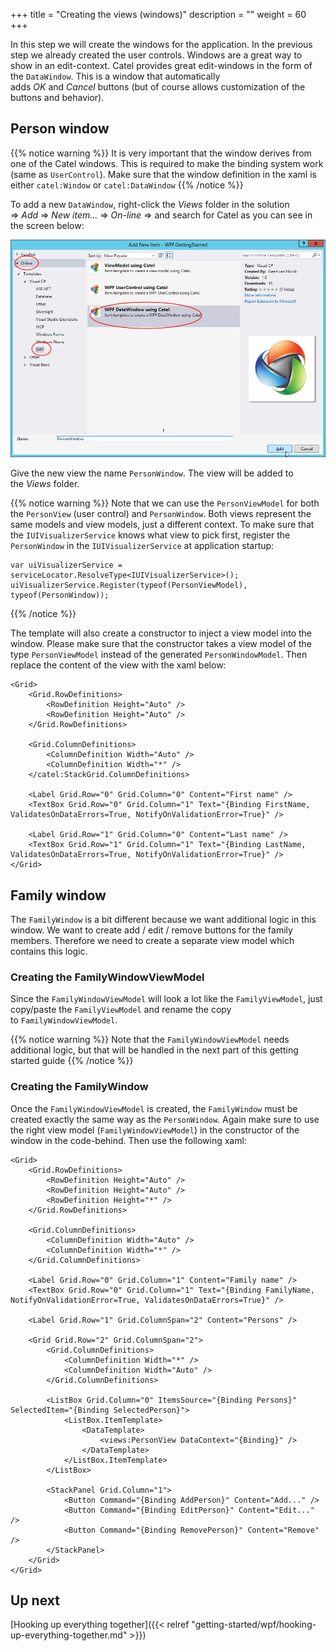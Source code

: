 +++
title = "Creating the views (windows)" 
description = ""
weight = 60
+++

In this step we will create the windows for the application. In the previous step we already created the user controls. Windows are a great way to show in an edit-context. Catel provides great edit-windows in the form of the `DataWindow`. This is a window that automatically adds *OK* and *Cancel* buttons (but of course allows customization of the buttons and behavior).

## Person window

{{% notice warning %}}
It is very important that the window derives from one of the Catel windows. This is required to make the binding system work (same as `UserControl`). Make sure that the window definition in the xaml is either `catel:Window` or `catel:DataWindow`
{{% /notice %}}

To add a new `DataWindow`, right-click the *Views* folder in the solution =\> *Add* =\> *New item...* =\> *On-line* =\> and search for Catel as you can see in the screen below:

![](../../../images/getting-started/wpf/creating-the-windows/itemtemplate.png)

Give the new view the name `PersonWindow`. The view will be added to the *Views* folder.

{{% notice warning %}}
Note that we can use the `PersonViewModel` for both the `PersonView` (user control) and `PersonWindow`. Both views represent the same models and view models, just a different context. To make sure that the `IUIVisualizerService` knows what view to pick first, register the `PersonWindow` in the `IUIVisualizerService` at application startup:

```
var uiVisualizerService = serviceLocator.ResolveType<IUIVisualizerService>();
uiVisualizerService.Register(typeof(PersonViewModel), typeof(PersonWindow));
```
{{% /notice %}}

The template will also create a constructor to inject a view model into the window. Please make sure that the constructor takes a view model of the type `PersonViewModel` instead of the generated `PersonWindowModel`. Then replace the content of the view with the xaml below:

```
<Grid>
    <Grid.RowDefinitions>
        <RowDefinition Height="Auto" />
        <RowDefinition Height="Auto" />
    </Grid.RowDefinitions>

    <Grid.ColumnDefinitions>
        <ColumnDefinition Width="Auto" />
        <ColumnDefinition Width="*" />
    </catel:StackGrid.ColumnDefinitions>

    <Label Grid.Row="0" Grid.Column="0" Content="First name" />
    <TextBox Grid.Row="0" Grid.Column="1" Text="{Binding FirstName, ValidatesOnDataErrors=True, NotifyOnValidationError=True}" />

    <Label Grid.Row="1" Grid.Column="0" Content="Last name" />
    <TextBox Grid.Row="1" Grid.Column="1" Text="{Binding LastName, ValidatesOnDataErrors=True, NotifyOnValidationError=True}" />
</Grid>
```

## Family window

The `FamilyWindow` is a bit different because we want additional logic in this window. We want to create add / edit / remove buttons for the family members. Therefore we need to create a separate view model which contains this logic. 

### Creating the FamilyWindowViewModel

Since the `FamilyWindowViewModel` will look a lot like the `FamilyViewModel`,  just copy/paste the `FamilyViewModel` and rename the copy to `FamilyWindowViewModel`.

{{% notice warning %}}
Note that the `FamilyWindowViewModel` needs additional logic, but that will be handled in the next part of this getting started guide
{{% /notice %}}

### Creating the FamilyWindow

Once the `FamilyWindowViewModel` is created, the `FamilyWindow` must be created exactly the same way as the `PersonWindow`. Again make sure to use the right view model (`FamilyWindowViewModel`) in the constructor of the window in the code-behind. Then use the following xaml:

```
<Grid>
    <Grid.RowDefinitions>
        <RowDefinition Height="Auto" />
        <RowDefinition Height="Auto" />
        <RowDefinition Height="*" />
    </Grid.RowDefinitions>

    <Grid.ColumnDefinitions>
        <ColumnDefinition Width="Auto" />
        <ColumnDefinition Width="*" />
    </Grid.ColumnDefinitions>

    <Label Grid.Row="0" Grid.Column="1" Content="Family name" />
    <TextBox Grid.Row="0" Grid.Column="1" Text="{Binding FamilyName, NotifyOnValidationError=True, ValidatesOnDataErrors=True}" />

    <Label Grid.Row="1" Grid.ColumnSpan="2" Content="Persons" />

    <Grid Grid.Row="2" Grid.ColumnSpan="2">
        <Grid.ColumnDefinitions>
            <ColumnDefinition Width="*" />
            <ColumnDefinition Width="Auto" />
        </Grid.ColumnDefinitions>

        <ListBox Grid.Column="0" ItemsSource="{Binding Persons}" SelectedItem="{Binding SelectedPerson}">
            <ListBox.ItemTemplate>
                <DataTemplate>
                    <views:PersonView DataContext="{Binding}" />
                </DataTemplate>
            </ListBox.ItemTemplate>
        </ListBox>
            
        <StackPanel Grid.Column="1">
            <Button Command="{Binding AddPerson}" Content="Add..." />
            <Button Command="{Binding EditPerson}" Content="Edit..." />
            <Button Command="{Binding RemovePerson}" Content="Remove" />
        </StackPanel>
    </Grid>
</Grid>
```

## Up next

[Hooking up everything together]({{< relref "getting-started/wpf/hooking-up-everything-together.md" >}})
